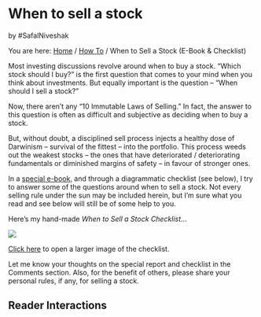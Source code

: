 # When to sell a stock
by #SafalNiveshak 

You are here: [Home](https://www.safalniveshak.com/) / [How To](https://www.safalniveshak.com/category/how-to/) / When to Sell a Stock (E-Book & Checklist)

Most investing discussions revolve around when to buy a stock. “Which stock should I buy?” is the first question that comes to your mind when you think about investments. But equally important is the question – “When should I sell a stock?”

Now, there aren’t any “10 Immutable Laws of Selling.” In fact, the answer to this question is often as difficult and subjective as deciding when to buy a stock.

But, without doubt, a disciplined sell process injects a healthy dose of Darwinism – survival of the fittest – into the portfolio. This process weeds out the weakest stocks – the ones that have deteriorated / deteriorating fundamentals or diminished margins of safety – in favour of stronger ones.

In a [special e-book](https://bit.ly/snsellstocks), and through a diagrammatic checklist (see below), I try to answer some of the questions around when to sell a stock. Not every selling rule under the sun may be included herein, but I’m sure what you read and see below will still be of some help to you.

Here’s my hand-made _When to Sell a Stock Checklist_…

[![](https://1icz9g2sdfe31jz0lglwdu48-wpengine.netdna-ssl.com/wp-content/uploads/2015/05/when_to_sell_stock_checklist_safal_niveshak_small.jpg)](https://1icz9g2sdfe31jz0lglwdu48-wpengine.netdna-ssl.com/wp-content/uploads/2015/05/when_to_sell_stock_checklist_safal_niveshak.jpg)

  
[Click here](https://1icz9g2sdfe31jz0lglwdu48-wpengine.netdna-ssl.com/wp-content/uploads/2015/05/when_to_sell_stock_checklist_safal_niveshak.jpg) to open a larger image of the checklist.

Let me know your thoughts on the special report and checklist in the Comments section. Also, for the benefit of others, please share your personal rules, if any, for selling a stock.

## Reader Interactions